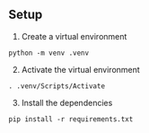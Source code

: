 ## Setup

1. Create a virtual environment

```posh
python -m venv .venv
```

2. Activate the virtual environment

```posh
. .venv/Scripts/Activate
```

3. Install the dependencies

```posh
pip install -r requirements.txt
```

